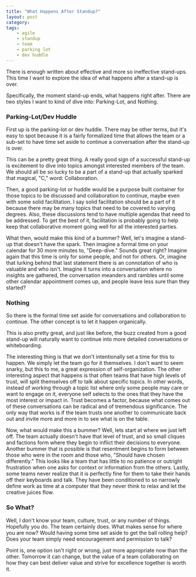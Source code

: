```yaml
---
title: "What Happens After Standup?"
layout: post
category:
tags:
    - agile
    - standup
    - team
    - parking lot
    - dev huddle
---
```


There is enough written about effective and more so ineffective stand-ups. This time I want to explore the idea of what
happens after a stand-up is over. 

Specifically, the moment stand-up ends, what happens right after. There are two styles I want to kind of dive into:
Parking-Lot, and Nothing.


### Parking-Lot/Dev Huddle
First up is the parking-lot or dev huddle. There may be other terms, but it's easy to spot because it is a fairly
formalized time that allows the team or a sub-set to have time set aside to continue a conversation after the stand-up
is over.

This can be a pretty great thing. A really good sign of a successful stand-up is excitement to dive into topics amongst
interested members of the team. We should all be so lucky to be a part of a stand-up that actually sparked that
magical, "C," word: Collaboration.

Then, a good parking-lot or huddle would be a purpose built container for those topics to be discussed and
collaboration to continue, maybe even with some solid facilitation. I say solid facilitation should be a part of it
because there may be many topics that need to be covered to varying degrees. Also, these discussions tend to have
multiple agendas that need to be addressed. To get the best of it, facilitation is probably going to help keep that
collaborative moment going well for all the interested parties.

What then, would make this kind of a bummer? Well, let's imagine a stand-up that doesn't have the spark. Then imagine a
formal time on your calendar for 30 more minutes to, "Deep-dive." Sounds great right? Imagine again that this time is
only for some people, and not for others. Or, imagine that lurking behind that last statement there is an connotation
of who is valuable and who isn't. Imagine it turns into a conversation where no insights are gathered, the conversation
meanders and rambles until some other calendar appointment comes up, and people leave less sure than they started?

### Nothing
So there is the formal time set aside for conversations and collaboration to continue. The other concept is to let it
happen organically. 

This is also pretty great, and just like before, the buzz created from a good stand-up will naturally want to continue
into more detailed conversations or whiteboarding.

The interesting thing is that we don't intentionally set a time for this to happen. We simply let the team go for it
themselves. I don't want to seem snarky, but this to me, a great expression of self-organization. The other interesting
aspect that happens is that often teams that have high levels of trust, will split themselves off to talk about
specific topics. In other words, instead of working through a topic list where only some people may care or want to
engage on it, everyone self selects to the ones that they have the most interest or impact in. Trust becomes a factor,
because what comes out of these conversations can be radical and of tremendous significance. The only way that works is
if the team trusts one another to communicate back out and invite more and more in to see what is on the table.

Now, what would make this a bummer? Well, lets start at where we just left off. The team actually doesn't have that
level of trust, and so small cliques and factions form where they begin to inflict their decisions to everyone. Another
bummer that is possible is that resentment begins to form between those who were in the room and those who, "Should
have chosen differently." This looks like a team that has little to no patience or outright frustration when one asks
for context or information from the others. Lastly, some teams never realize that it is perfectly fine for them to take
their hands off their keyboards and talk. They have been conditioned to so narrowly define work as time at a computer
that they never think to relax and let the creative juices flow.

### So What?
Well, I don't know your team, culture, trust, or any number of things. Hopefully you do. The team certainly does. What
makes sense for where you are now? Would having some time set aside to get the ball rolling help? Does your team simply
need encouragement and permission to talk?

Point is, one option isn't right or wrong, just more appropriate now than the other. Tomorrow it can change, but the
value of a team collaborating on how they can best deliver value and strive for excellence together is worth it.
